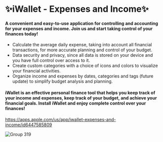 # ✨iWallet - Expenses and Income✨

#### A convenient and easy-to-use application for controlling and accounting for your expenses and income. Join us and start taking control of your finances today!

- Calculate the average daily expense, taking into account all financial transactions, for more accurate planning and control of your budget.
- Data security and privacy, since all data is stored on your device and you have full control over access to it.
- Create custom categories with a choice of icons and colors to visualize your financial activities.
- Organize income and expenses by dates, categories and tags (future update) to simplify budget analysis and planning.

#### iWallet is an effective personal finance tool that helps you keep track of your income and expenses, keep track of your budget, and achieve your financial goals. Install iWallet and enjoy complete control over your finances!

https://apps.apple.com/us/app/iwallet-expenses-and-income/id6447585809

![Group 319](https://github.com/idevnva/iWallet/assets/127990298/5f509056-3207-4b3e-8995-4be1347d28c6)
